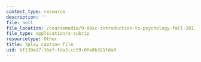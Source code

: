 ```yaml
---
content_type: resource
description: ''
file: null
file_location: /coursemedia/9-00sc-introduction-to-psychology-fall-2011/bf139a1736effda3cc590fe8b321fda9_gRe7dy2HSTg.srt
file_type: application/x-subrip
resourcetype: Other
title: 3play caption file
uid: bf139a17-36ef-fda3-cc59-0fe8b321fda9
---
```

